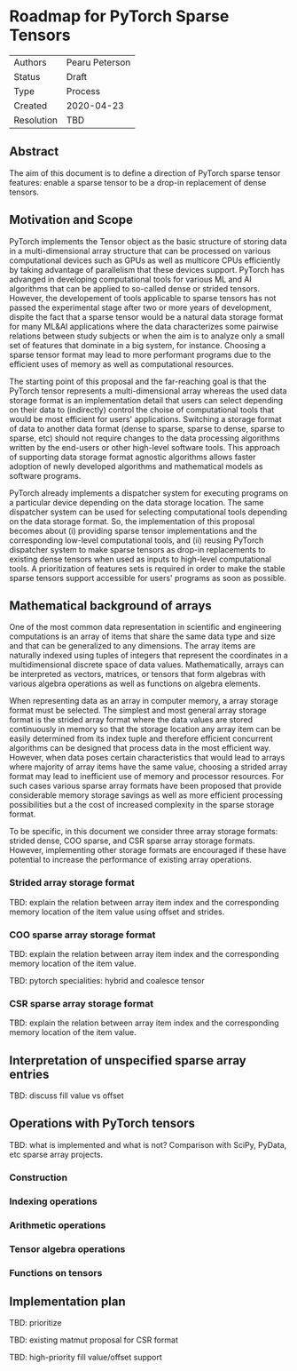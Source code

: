 # Roadmap for PyTorch Sparse Tensors

|            |                 |
| ---------- | --------------- |
| Authors    | Pearu Peterson  |
| Status     | Draft           |
| Type       | Process         |
| Created    | 2020-04-23      |
| Resolution | TBD             |


## Abstract

The aim of this document is to define a direction of PyTorch sparse
tensor features: enable a sparse tensor to be a drop-in replacement of
dense tensors.


## Motivation and Scope

PyTorch implements the Tensor object as the basic structure of storing
data in a multi-dimensional array structure that can be processed on
various computational devices such as GPUs as well as multicore CPUs
efficiently by taking advantage of parallelism that these devices
support. PyTorch has advanged in developing computational tools for
various ML and AI algorithms that can be applied to so-called dense or
strided tensors. However, the developement of tools applicable to
sparse tensors has not passed the experimental stage after two or more
years of development, dispite the fact that a sparse tensor would be a
natural data storage format for many ML&AI applications where the data
characterizes some pairwise relations between study subjects or when
the aim is to analyze only a small set of features that dominate in a
big system, for instance. Choosing a sparse tensor format may lead to
more performant programs due to the efficient uses of memory as well
as computational resources.

The starting point of this proposal and the far-reaching goal is that
the PyTorch tensor represents a multi-dimensional array whereas the
used data storage format is an implementation detail that users can
select depending on their data to (indirectly) control the choise of
computational tools that would be most efficient for users'
applications. Switching a storage format of data to another data
format (dense to sparse, sparse to dense, sparse to sparse, etc)
should not require changes to the data processing algorithms written
by the end-users or other high-level software tools. This approach of
supporting data storage format agnostic algorithms allows faster
adoption of newly developed algorithms and mathematical models as
software programs.

PyTorch already implements a dispatcher system for executing programs
on a particular device depending on the data storage location. The
same dispatcher system can be used for selecting computational tools
depending on the data storage format. So, the implementation of this
proposal becomes about (i) providing sparse tensor implementations and
the corresponding low-level computational tools, and (ii) reusing
PyTorch dispatcher system to make sparse tensors as drop-in
replacements to existing dense tensors when used as inputs to
high-level computational tools. A prioritization of features sets is
required in order to make the stable sparse tensors support accessible
for users' programs as soon as possible.


## Mathematical background of arrays

One of the most common data representation in scientific and
engineering computations is an array of items that share the same data
type and size and that can be generalized to any dimensions. The array
items are naturally indexed using tuples of integers that represent
the coordinates in a multidimensional discrete space of data values.
Mathematically, arrays can be interpreted as vectors, matrices, or
tensors that form algebras with various algebra operations as well as
functions on algebra elements.

When representing data as an array in computer memory, a array storage
format must be selected. The simplest and most general array storage
format is the strided array format where the data values are stored
continuously in memory so that the storage location any array item can
be easily determined from its index tuple and therefore efficient
concurrent algorithms can be designed that process data in the most
efficient way.  However, when data poses certain characteristics that
would lead to arrays where majority of array items have the same
value, choosing a strided array format may lead to inefficient use of
memory and processor resources. For such cases various sparse array
formats have been proposed that provide considerable memory storage
savings as well as more efficient processing possibilities but a the
cost of increased complexity in the sparse storage format.

To be specific, in this document we consider three array storage
formats: strided dense, COO sparse, and CSR sparse array storage
formats. However, implementing other storage formats are encouraged if
these have potential to increase the performance of existing array
operations.


### Strided array storage format

TBD: explain the relation between array item index and the
corresponding memory location of the item value using offset and
strides.


### COO sparse array storage format

TBD: explain the relation between array item index and the
corresponding memory location of the item value.

TBD: pytorch specialities: hybrid and coalesce tensor

### CSR sparse array storage format

TBD: explain the relation between array item index and the
corresponding memory location of the item value.

## Interpretation of unspecified sparse array entries

TBD: discuss fill value vs offset

## Operations with PyTorch tensors

TBD: what is implemented and what is not? Comparison with SciPy,
PyData, etc sparse array projects.

### Construction

### Indexing operations

### Arithmetic operations

### Tensor algebra operations

### Functions on tensors

## Implementation plan

TBD: prioritize

TBD: existing matmut proposal for CSR format

TBD: high-priority fill value/offset support
